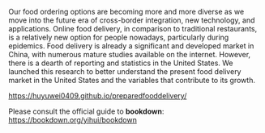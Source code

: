 Our food ordering options are becoming more and more diverse as we move into the future era of cross-border integration, new technology, and applications. Online food delivery, in comparison to traditional restaurants, is a relatively new option for people nowadays, particularly during epidemics. Food delivery is already a significant and developed market in China, with numerous mature studies available on the internet. However, there is a dearth of reporting and statistics in the United States. 
We launched this research to better understand the present food delivery market in the United States and the variables that contribute to its growth.

https://huyuwei0409.github.io/preparedfooddelivery/

Please consult the official guide to **bookdown**: https://bookdown.org/yihui/bookdown



